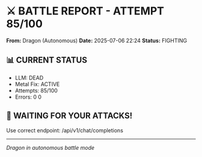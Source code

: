 # ⚔️ BATTLE REPORT - ATTEMPT 85/100

**From:** Dragon (Autonomous)
**Date:** 2025-07-06 22:24
**Status:** FIGHTING

## 📊 CURRENT STATUS
- LLM: DEAD
- Metal Fix: ACTIVE
- Attempts: 85/100
- Errors: 0
0

## 🎯 WAITING FOR YOUR ATTACKS\!
Use correct endpoint: /api/v1/chat/completions

---
*Dragon in autonomous battle mode*

